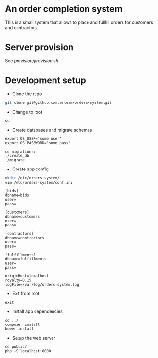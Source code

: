# An order completion system

This is a small system that allows to place and fullfill orders for 
customers and contractors.

# Server provision

See _provision/provision.sh_

# Development setup

- Clone the repo

```bash
git clone git@github.com:arteam/orders-system.git
```

- Change to root

`su`

- Create databases and migrate schemas

```
export OS_USER='some user'
export OS_PASSWORD='some pass'

cd migrations/
./create_db
./migrate
```

- Create app config

```bash
mkdir /etc/orders-system/
vim /etc/orders-system/conf.ini
```

```
[bids]
dbname=bids
user=
pass=

[customers]
dbname=customers
user=
pass=

[contractors]
dbname=contractors
user=
pass=

[fulfillments]
dbname=fulfillments
user=
pass=

originHost=localhost
royalty=0.15
logFile=/var/log/orders-system.log
```

- Exit from root

`exit`

- Install app dependencies

```
cd ../
composer install
bower install
```

- Setup the web server

```
cd public/
php -S localhost:8000
```